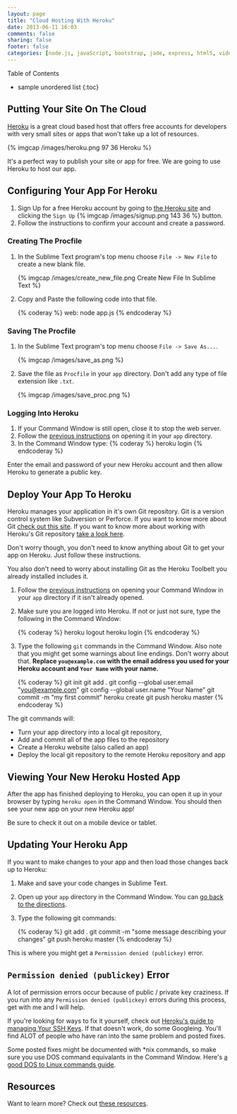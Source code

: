 ```yaml
---
layout: page
title: "Cloud Hosting With Heroku"
date: 2013-06-11 16:03
comments: false
sharing: false
footer: false
categories: [node.js, javaScript, bootstrap, jade, express, html5, video, howto]
---
```


Table of Contents

* sample unordered list
{:toc}

## Putting Your Site On The Cloud

[Heroku](https://www.heroku.com/) is a great cloud based host that offers free accounts for developers
with very small sites or apps that won't take up a lot of resources.

{% imgcap /images/heroku.png 97 36 Heroku %}

It's a perfect way to publish your site or app for free.  We are going to use Heroku to
host our app.

## Configuring Your App For Heroku

 1. Sign Up for a free Heroku account by going to [the Heroku site](https://www.heroku.com/)
  and clicking the `Sign Up` {% imgcap /images/signup.png 143 36 %} button.
 2. Follow the instructions to confirm your account and create a password.

### Creating The Procfile

 1. In the Sublime Text program's top menu choose `File -> New File` to create a new blank file.

    {% imgcap /images/create_new_file.png Create New File In Sublime Text %}

 2. Copy and Paste the following code into that file.

    {% coderay %}
    web: node app.js
    {% endcoderay %}

### Saving The Procfile

 1. In the Sublime Text program's top menu choose `File -> Save As...`.

    {% imgcap /images/save_as.png %}

 2. Save the file as `Procfile` in your `app` directory. Don't add any type of file
 extension like `.txt`.

    {% imgcap /images/save_proc.png %}

### Logging Into Heroku

 1. If your Command Window is still open, close it to stop the web server.
 2. Follow the [previous instructions](http://html5devgal.com/getting-started/#running-some-commands-in-the-command-window)
 on opening it in your `app` directory.
 3. In the Command Window type:
    {% coderay %}
    heroku login
    {% endcoderay %}

 Enter the email and password of your new Heroku account and then allow Heroku to
 generate a public key.

## Deploy Your App To Heroku

Heroku manages your application in it's own Git repository.  Git is a version control system
like Subversion or Perforce.  If you want to know more about Git
[check out this site](http://git-scm.com/). If you want to know more about working with
Heroku's Git repository [take a look here](https://devcenter.heroku.com/articles/git#tracking-your-app-in-git).

Don't worry though, you don't need to know anything about Git to get your app on Heroku.
Just follow these instructions.

You also don't need to worry about installing Git as the Heroku Toolbelt you already installed
includes it.

 1. Follow the [previous instructions](http://html5devgal.com/getting-started/#running-some-commands-in-the-command-window)
 on opening your Command Window in your `app` directory if it isn't already opened.
 2. Make sure you are logged into Heroku.  If not or just not sure, type the following in the Command Window:

    {% coderay %}
      heroku logout
      heroku login
    {% endcoderay %}

 3. Type the following `git` commands in the Command Window.
 Also note that you might get some warnings about line endings.  Don't worry about that.
 **Replace `you@example.com` with the email address you used for your Heroku account and `Your Name` with your name.**

    {% coderay %}
      git init
      git add .
      git config --global user.email "you@example.com"
      git config --global user.name "Your Name"
      git commit -m "my first commit"
      heroku create
      git push heroku master
    {% endcoderay %}

The git commands will:

 * Turn your app directory into a local git repository,
 * Add and commit all of the app files to the repository
 * Create a Heroku website (also called an app)
 * Deploy the local git repository to the remote Heroku repository and app

## Viewing Your New Heroku Hosted App

After the app has finished deploying to Heroku, you can open it up
in your browser by typing `heroku open` in the Command Window.
You should then see your new app on your new Heroku app!

Be sure to check it out on a mobile device or tablet.

## Updating Your Heroku App

If you want to make changes to your app and then load those changes back up to Heroku:

1. Make and save your code changes in Sublime Text.
2. Open up your `app` directory in the Command Window.  You can [go back to the directions](http://html5devgal.com/getting-started/#running-some-commands-in-the-command-window).
3. Type the following git commands:

    {% coderay %}
      git add .
      git commit -m "some message describing your changes"
      git push heroku master
    {% endcoderay %}

This is where you might get a `Permission denied (publickey)` error.

## `Permission denied (publickey)` Error

A lot of permission errors occur because of public / private key craziness. If you run into any `Permission denied (publickey)` errors
during this process, get with me and I will help.

If you're looking for ways to fix it yourself,
check out [Heroku's guide to managing Your SSH Keys](https://devcenter.heroku.com/articles/keys). If that doesn't work,
do some Googleing. You'll find ALOT of people who have ran into the same problem and posted fixes.

Some posted fixes might be documented with *nix commands, so make sure
you use DOS command equivalants in the Command Window.
Here's [a good DOS to Linux commands guide](https://access.redhat.com/site/documentation/en-US/Red_Hat_Enterprise_Linux/4/html/Step_by_Step_Guide/ap-doslinux.html).

## Resources
Want to learn more?  Check out [these resources](/resources/).